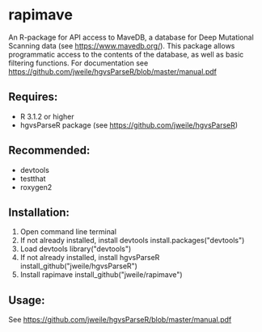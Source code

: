 # rapimave
An R-package for API access to MaveDB, a database for Deep Mutational Scanning data (see https://www.mavedb.org/).
This package allows programmatic access to the contents of the database, as well as basic filtering functions. 
For documentation see https://github.com/jweile/hgvsParseR/blob/master/manual.pdf

## Requires:
 * R 3.1.2 or higher
 * hgvsParseR package (see https://github.com/jweile/hgvsParseR)
 
## Recommended:
 * devtools
 * testthat
 * roxygen2

## Installation:
1. Open command line terminal
2. If not already installed, install devtools
install.packages("devtools")
3. Load devtools
library("devtools")
4. If not already installed, install hgvsParseR
install_github("jweile/hgvsParseR")
5. Install rapimave
install_github("jweile/rapimave")

## Usage:
See https://github.com/jweile/hgvsParseR/blob/master/manual.pdf
